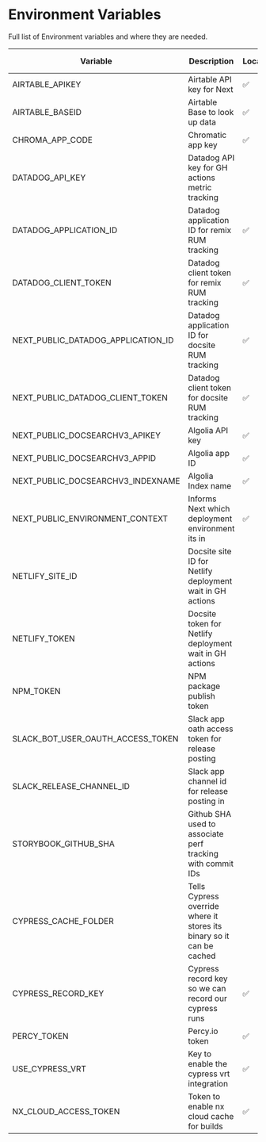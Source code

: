 # Environment Variables

Full list of Environment variables and where they are needed.

| Variable                           | Description                                                           | Local | GH Secrets | Netlify paste | Netlify remix |
| ---------------------------------- | --------------------------------------------------------------------- | ----- | ---------- | ------------- | ------------- |
| AIRTABLE_APIKEY                    | Airtable API key for Next                                             | ✅    |            | ✅            |               |
| AIRTABLE_BASEID                    | Airtable Base to look up data                                         | ✅    |            | ✅            |               |
| CHROMA_APP_CODE                    | Chromatic app key                                                     | ✅    | ✅         |               |               |
| DATADOG_API_KEY                    | Datadog API key for GH actions metric tracking                        |       | ✅         |               |               |
| DATADOG_APPLICATION_ID             | Datadog application ID for remix RUM tracking                         | ✅    |            |               | ✅            |
| DATADOG_CLIENT_TOKEN               | Datadog client token for remix RUM tracking                           | ✅    |            |               | ✅            |
| NEXT_PUBLIC_DATADOG_APPLICATION_ID | Datadog application ID for docsite RUM tracking                       | ✅    |            | ✅            |               |
| NEXT_PUBLIC_DATADOG_CLIENT_TOKEN   | Datadog client token for docsite RUM tracking                         | ✅    |            | ✅            |               |
| NEXT_PUBLIC_DOCSEARCHV3_APIKEY     | Algolia API key                                                       | ✅    |            | ✅            |               |
| NEXT_PUBLIC_DOCSEARCHV3_APPID      | Algolia app ID                                                        | ✅    |            | ✅            |               |
| NEXT_PUBLIC_DOCSEARCHV3_INDEXNAME  | Algolia Index name                                                    | ✅    |            | ✅            |               |
| NEXT_PUBLIC_ENVIRONMENT_CONTEXT    | Informs Next which deployment environment its in                      | ✅    |            | ✅            |               |
| NETLIFY_SITE_ID                    | Docsite site ID for Netlify deployment wait in GH actions             |       | ✅         |               |               |
| NETLIFY_TOKEN                      | Docsite token for Netlify deployment wait in GH actions               |       | ✅         |               |               |
| NPM_TOKEN                          | NPM package publish token                                             |       | ✅         |               |               |
| SLACK_BOT_USER_OAUTH_ACCESS_TOKEN  | Slack app oath access token for release posting                       |       | ✅         |               |               |
| SLACK_RELEASE_CHANNEL_ID           | Slack app channel id for release posting in                           |       | ✅         |               |               |
| STORYBOOK_GITHUB_SHA               | Github SHA used to associate perf tracking with commit IDs            |       |            |               |               |
| CYPRESS_CACHE_FOLDER               | Tells Cypress override where it stores its binary so it can be cached |       |            | ✅            |               |
| CYPRESS_RECORD_KEY                 | Cypress record key so we can record our cypress runs                  | ✅    | ✅         |               |               |
| PERCY_TOKEN                        | Percy.io token                                                        | ✅    | ✅         |               |               |
| USE_CYPRESS_VRT                    | Key to enable the cypress vrt integration                             | ✅    |            |               |               |
| NX_CLOUD_ACCESS_TOKEN             | Token to enable nx cloud cache for builds                             | ✅    | ✅         | ✅            | ✅            |

